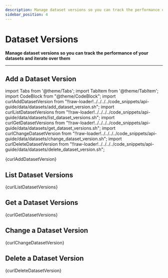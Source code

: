 ```yaml
---
description: Manage dataset versions so you can track the performance of and iterate on your datasets
sidebar_position: 4
---
```


# Dataset Versions

**Manage dataset versions so you can track the performance of your datasets and iterate over them**
<hr />

## Add a Dataset Version

import Tabs from '@theme/Tabs';
import TabItem from '@theme/TabItem';
import CodeBlock from "@theme/CodeBlock";
import curlAddDatasetVersion from "!!raw-loader!../../../../code_snippets/api-guide/data/datasets/add_dataset_version.sh";
import curlListDatasetVersions from "!!raw-loader!../../../../code_snippets/api-guide/data/datasets/list_dataset_versions.sh";
import curlGetDatasetVersions from "!!raw-loader!../../../../code_snippets/api-guide/data/datasets/get_dataset_versions.sh";
import curlChangeDatasetVersion from "!!raw-loader!../../../../code_snippets/api-guide/data/datasets/change_dataset_version.sh";
import curlDeleteDatasetVersion from "!!raw-loader!../../../../code_snippets/api-guide/data/datasets/delete_dataset_version.sh";

<Tabs>

<TabItem value="curl" label="cURL">
    <CodeBlock className="language-bash">{curlAddDatasetVersion}</CodeBlock>
</TabItem>

</Tabs>

## List Dataset Versions

<Tabs>

<TabItem value="curl" label="cURL">
    <CodeBlock className="language-bash">{curlListDatasetVersions}</CodeBlock>
</TabItem>

</Tabs>

## Get a Dataset Versions

<Tabs>

<TabItem value="curl" label="cURL">
    <CodeBlock className="language-bash">{curlGetDatasetVersions}</CodeBlock>
</TabItem>

</Tabs>

## Change a Dataset Version

<Tabs>

<TabItem value="curl" label="cURL">
    <CodeBlock className="language-bash">{curlChangeDatasetVersion}</CodeBlock>
</TabItem>

</Tabs>

## Delete a Dataset Version

<Tabs>

<TabItem value="curl" label="cURL">
    <CodeBlock className="language-bash">{curlDeleteDatasetVersion}</CodeBlock>
</TabItem>

</Tabs>
